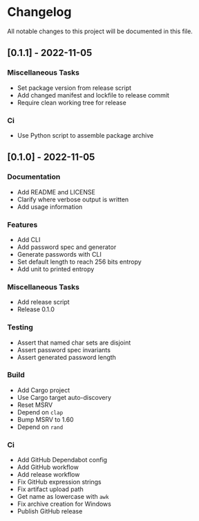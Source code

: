 # Changelog

All notable changes to this project will be documented in this file.

## [0.1.1] - 2022-11-05

### Miscellaneous Tasks

- Set package version from release script
- Add changed manifest and lockfile to release commit
- Require clean working tree for release

### Ci

- Use Python script to assemble package archive

## [0.1.0] - 2022-11-05

### Documentation

- Add README and LICENSE
- Clarify where verbose output is written
- Add usage information

### Features

- Add CLI
- Add password spec and generator
- Generate passwords with CLI
- Set default length to reach 256 bits entropy
- Add unit to printed entropy

### Miscellaneous Tasks

- Add release script
- Release 0.1.0

### Testing

- Assert that named char sets are disjoint
- Assert password spec invariants
- Assert generated password length

### Build

- Add Cargo project
- Use Cargo target auto-discovery
- Reset MSRV
- Depend on `clap`
- Bump MSRV to 1.60
- Depend on `rand`

### Ci

- Add GitHub Dependabot config
- Add GitHub workflow
- Add release workflow
- Fix GitHub expression strings
- Fix artifact upload path
- Get name as lowercase with `awk`
- Fix archive creation for Windows
- Publish GitHub release

<!-- generated by git-cliff -->
